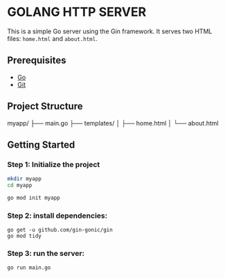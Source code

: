 # GOLANG HTTP SERVER

This is a simple Go server using the Gin framework. It serves two HTML files: `home.html` and `about.html`.

## Prerequisites

- [Go](https://golang.org/doc/install)
- [Git](https://git-scm.com/downloads)

## Project Structure

myapp/
├── main.go
├── templates/
│ ├── home.html
│ └── about.html

## Getting Started

### Step 1: Initialize the project

```bash
mkdir myapp
cd myapp

go mod init myapp
```
### Step 2: install dependencies:
```
go get -u github.com/gin-gonic/gin
go mod tidy
```

### Step 3: run the server:
```
go run main.go
```
